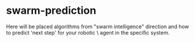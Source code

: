# swarm-prediction
Here will be placed algorithms from "swarm intelligence" direction and how to predict 'next step' for your robotic \ agent in the specific system.
